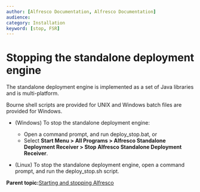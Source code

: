 ```yaml
---
author: [Alfresco Documentation, Alfresco Documentation]
audience: 
category: Installation
keyword: [stop, FSR]
---
```


# Stopping the standalone deployment engine

The standalone deployment engine is implemented as a set of Java libraries and is multi-platform.

Bourne shell scripts are provided for UNIX and Windows batch files are provided for Windows.

-   \(Windows\) To stop the standalone deployment engine:

    -   Open a command prompt, and run deploy\_stop.bat, or
    -   Select **Start Menu \> All Programs \> Alfresco Standalone Deployment Receiver \> Stop Alfresco Standalone Deployment Receiver**.
-   \(Linux\) To stop the standalone deployment engine, open a command prompt, and run the deploy\_stop.sh script.


**Parent topic:**[Starting and stopping Alfresco](../concepts/start-stop-intro.md)

